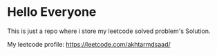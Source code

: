 # Hello Everyone

This is just a repo where i store my leetcode solved problem's Solution.

My leetcode profile: https://leetcode.com/akhtarmdsaad/
